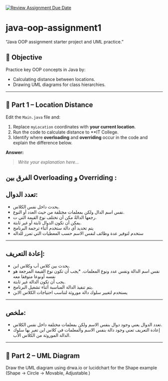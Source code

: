 [![Review Assignment Due Date](https://classroom.github.com/assets/deadline-readme-button-22041afd0340ce965d47ae6ef1cefeee28c7c493a6346c4f15d667ab976d596c.svg)](https://classroom.github.com/a/aM4vVoua)
# java-oop-assignment1
“Java OOP assignment starter project  and UML practice.”

## 🎯 Objective
Practice key OOP concepts in Java by:
- Calculating distance between locations.
- Drawing UML diagrams for class hierarchies.

---

## 🧮 Part 1 – Location Distance
Edit the `Main.java` file and:
1. Replace `myLocation` coordinates with **your current location**.
2. Run the code to calculate distance to **IT College.
3. Identify where **overloading** and **overriding** occur in the code and explain the difference below.

**Answer:**
> _Write your explanation here..._

## الفرق بين Overloading و Overriding :

## تعدد الدوال:

* يحدث داخل نفس الكلاس.
* نفس اسم الدال ولكن بمعلمات مختلفة من حيث العدد أو النوع.
* رجعها الدالةُ مكن أن تختلف نوع القيمة التي ت.
* يمكن أن تكون الدوال ثابتة أو غير ثابتة.
*   يتم تحديد أي دالة ستخدم أثناء ترجمة البرنامج 
*   ستخدم لتوفير عدة وظائف لنفس الاسم حسب المعطيات التي تمرر للداله

----------

## إعادة التعريف:

* يحدث بين كلاس أب وكلاس ابن.
* نفس اسم الدالة ونفس عدد ونوع المعلمات.
*يجب أن تكون نوع القيمة المرجعة هو نفسه أونوعا متوفقا معه 
* يجب أن تكون الدالة غير ثابتة.
* يتم تنفيذ الدالة المناسبة أثناء تشغيل البرنامج.
* يستخدم لتغيير سلوك دالة موروثة لتناسب احتياجات الكلاس الابن

---------

## ملخص:

* تعدد الدوال يعني وجود دوال بنفس الاسم ولكن بمعلمات مختلفة داخل نفس الكلاس.
* إعادة التعريف تعني وجود دالة بنفس الاسم والمعلمات في كلاس ابن تغير بها سلوك الدالة الموروثة من الكلاس الأب.

---

## 🎨 Part 2 – UML Diagram
Draw the UML diagram using drwa.io or lucidchart for the Shape example (Shape → Circle → Movable, Adjustable.)  

